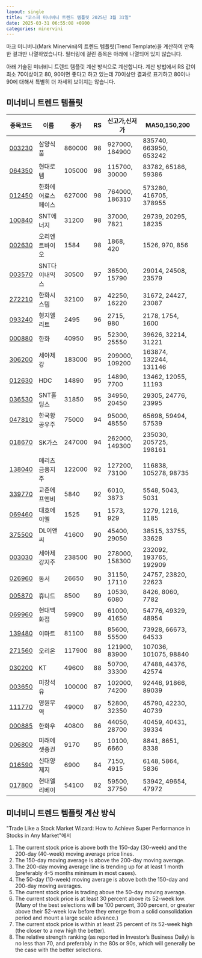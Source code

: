 ```yaml
---
layout: single
title: "코스피 미너비니 트렌드 템플릿 2025년 3월 31일"
date: 2025-03-31 06:55:08 +0900
categories: minervini
---
```

마크 미니버니(Mark Minervini)의 트렌드 템플릿(Trend Template)을 계산하여 만족한 결과만 나열하였습니다. 필터링에 걸린 종목은 아래에 나열되어 있지 않습니다.

아래 기술된 미너비니 트렌드 템플릿 계산 방식으로 계산합니다. 계산 방법에서 RS 값이 최소 70이상이고 80, 90이면 좋다고 하고 있는데 70이상만 결과로 표기하고 80이나 90에 대해서 특별히 더 자세히 보이지는 않습니다.

## 미너비니 트렌드 템플릿

|종목코드|이름|종가|RS|신고가,신저가|MA50,150,200|
|------|---|---|--|---------|------------|
|[003230](https://finance.daum.net/quotes/A003230)|삼양식품|860000|98|927000, 184900|835740, 663950, 653242|
|[064350](https://finance.daum.net/quotes/A064350)|현대로템|105000|98|115700, 30000|83782, 65186, 59386|
|[012450](https://finance.daum.net/quotes/A012450)|한화에어로스페이스|627000|98|764000, 186310|573280, 416705, 378955|
|[100840](https://finance.daum.net/quotes/A100840)|SNT에너지|31200|98|37000, 7821|29739, 20295, 18235|
|[002630](https://finance.daum.net/quotes/A002630)|오리엔트바이오|1584|98|1868, 420|1526, 970, 856|
|[003570](https://finance.daum.net/quotes/A003570)|SNT다이내믹스|30500|97|36500, 15790|29014, 24508, 23579|
|[272210](https://finance.daum.net/quotes/A272210)|한화시스템|32100|97|42250, 16220|31672, 24427, 23087|
|[093240](https://finance.daum.net/quotes/A093240)|형지엘리트|2495|96|2715, 980|2178, 1754, 1600|
|[000880](https://finance.daum.net/quotes/A000880)|한화|40950|95|52300, 25550|39626, 32214, 31221|
|[306200](https://finance.daum.net/quotes/A306200)|세아제강|183000|95|209000, 109200|163874, 132244, 131146|
|[012630](https://finance.daum.net/quotes/A012630)|HDC|14890|95|14890, 7700|13462, 12055, 11193|
|[036530](https://finance.daum.net/quotes/A036530)|SNT홀딩스|31850|95|34950, 20450|29305, 24776, 23995|
|[047810](https://finance.daum.net/quotes/A047810)|한국항공우주|75000|94|95000, 48550|65698, 59494, 57539|
|[018670](https://finance.daum.net/quotes/A018670)|SK가스|247000|94|262000, 149300|235030, 205725, 198161|
|[138040](https://finance.daum.net/quotes/A138040)|메리츠금융지주|122000|92|127200, 73100|116838, 105278, 98735|
|[339770](https://finance.daum.net/quotes/A339770)|교촌에프앤비|5840|92|6010, 3873|5548, 5043, 5031|
|[069460](https://finance.daum.net/quotes/A069460)|대호에이엘|1525|91|1573, 929|1279, 1216, 1185|
|[375500](https://finance.daum.net/quotes/A375500)|DL이앤씨|41600|90|45400, 29050|38515, 33755, 33628|
|[003030](https://finance.daum.net/quotes/A003030)|세아제강지주|238500|90|278000, 158300|232092, 193765, 192909|
|[026960](https://finance.daum.net/quotes/A026960)|동서|26650|90|31150, 17110|24757, 23820, 22623|
|[005870](https://finance.daum.net/quotes/A005870)|휴니드|8500|89|10530, 6080|8426, 8060, 7782|
|[069960](https://finance.daum.net/quotes/A069960)|현대백화점|59900|89|61000, 41650|54776, 49329, 48954|
|[139480](https://finance.daum.net/quotes/A139480)|이마트|81100|88|85600, 55500|73928, 66673, 64533|
|[271560](https://finance.daum.net/quotes/A271560)|오리온|117900|88|121900, 83900|107036, 101075, 98840|
|[030200](https://finance.daum.net/quotes/A030200)|KT|49600|88|50700, 33300|47488, 44376, 42574|
|[003650](https://finance.daum.net/quotes/A003650)|미창석유|100000|87|102000, 74200|92446, 91866, 89039|
|[111770](https://finance.daum.net/quotes/A111770)|영원무역|49000|87|52800, 32350|45790, 42230, 40739|
|[000885](https://finance.daum.net/quotes/A000885)|한화우|40800|86|44050, 28700|40459, 40431, 39334|
|[006800](https://finance.daum.net/quotes/A006800)|미래에셋증권|9170|85|10100, 6660|8841, 8651, 8338|
|[016590](https://finance.daum.net/quotes/A016590)|신대양제지|6900|84|7150, 4915|6148, 5864, 5836|
|[017800](https://finance.daum.net/quotes/A017800)|현대엘리베이|54100|82|59500, 37750|53942, 49654, 47972|

## 미너비니 트렌드 템플릿 계산 방식

"Trade Like a Stock Market Wizard: How to Achieve Super Performance in Stocks in Any Market"에서

 1. The current stock price is above both the 150-day (30-week) and the 200-day (40-week) moving average price lines.
 1. The 150-day moving average is above the 200-day moving average.
 1. The 200-day moving average line is trending up for at least 1 month (preferably 4–5 months minimum in most cases).
 1. The 50-day (10-week) moving average is above both the 150-day and 200-day moving averages.
 1. The current stock price is trading above the 50-day moving average.
 1. The current stock price is at least 30 percent above its 52-week low. (Many of the best selections will be 100 percent, 300 percent, or greater above their 52-week low before they emerge from a solid consolidation period and mount a large scale advance.)
 1. The current stock price is within at least 25 percent of its 52-week high (the closer to a new high the better).
 1. The relative strength ranking (as reported in Investor’s Business Daily) is no less than 70, and preferably in the 80s or 90s, which will generally be the case with the better selections.
